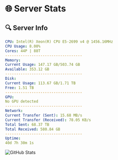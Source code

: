 # 🌐 Server Stats
## 🔍 Server Info
```yaml
CPU: Intel(R) Xeon(R) CPU E5-2699 v4 @ 1456.16MHz
CPU Usage: 8.00%
Cores: 44P | 88T
-----------------------------------
Memory:
Current Usage: 147.17 GB/503.74 GB
Available: 353.12 GB
-----------------------------------
Disk:
Current Usage: 113.67 GB/1.71 TB
Free: 1.51 TB
-----------------------------------
GPU:
No GPU detected
-----------------------------------
Network:
Current Transfer (Sent): 15.68 MB/s
Current Transfer (Received): 78.05 KB/s
Total Sent: 68.37 TB
Total Received: 580.84 GB
-----------------------------------
Uptime:
40d 7h 30m 1s
```
![GitHub Stats](https://img.shields.io/badge/Updated-2025-04-17_04:52:50-blue)